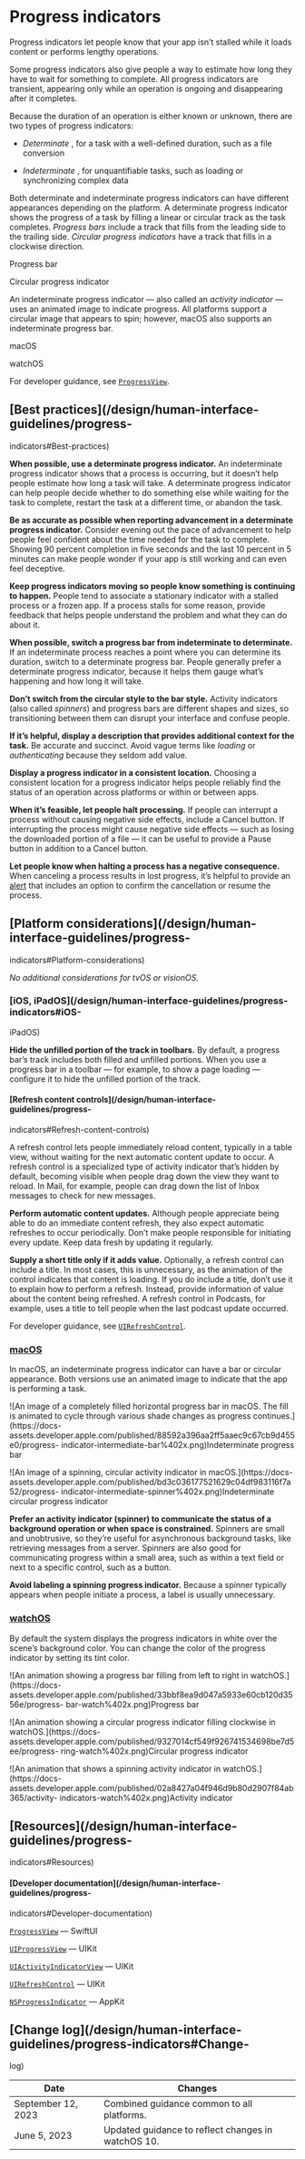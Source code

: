 # Progress indicators

Progress indicators let people know that your app isn’t stalled while it loads
content or performs lengthy operations.

Some progress indicators also give people a way to estimate how long they have
to wait for something to complete. All progress indicators are transient,
appearing only while an operation is ongoing and disappearing after it
completes.

Because the duration of an operation is either known or unknown, there are two
types of progress indicators:

  * _Determinate_ , for a task with a well-defined duration, such as a file conversion

  *  _Indeterminate_ , for unquantifiable tasks, such as loading or synchronizing complex data

Both determinate and indeterminate progress indicators can have different
appearances depending on the platform. A determinate progress indicator shows
the progress of a task by filling a linear or circular track as the task
completes. _Progress bars_ include a track that fills from the leading side to
the trailing side. _Circular progress indicators_ have a track that fills in a
clockwise direction.

Progress bar

Circular progress indicator

An indeterminate progress indicator — also called an _activity indicator_ —
uses an animated image to indicate progress. All platforms support a circular
image that appears to spin; however, macOS also supports an indeterminate
progress bar.

macOS

watchOS

For developer guidance, see
[`ProgressView`](/documentation/SwiftUI/ProgressView).

## [Best practices](/design/human-interface-guidelines/progress-
indicators#Best-practices)

**When possible, use a determinate progress indicator.** An indeterminate
progress indicator shows that a process is occurring, but it doesn’t help
people estimate how long a task will take. A determinate progress indicator
can help people decide whether to do something else while waiting for the task
to complete, restart the task at a different time, or abandon the task.

**Be as accurate as possible when reporting advancement in a determinate
progress indicator.** Consider evening out the pace of advancement to help
people feel confident about the time needed for the task to complete. Showing
90 percent completion in five seconds and the last 10 percent in 5 minutes can
make people wonder if your app is still working and can even feel deceptive.

**Keep progress indicators moving so people know something is continuing to
happen.** People tend to associate a stationary indicator with a stalled
process or a frozen app. If a process stalls for some reason, provide feedback
that helps people understand the problem and what they can do about it.

**When possible, switch a progress bar from indeterminate to determinate.** If
an indeterminate process reaches a point where you can determine its duration,
switch to a determinate progress bar. People generally prefer a determinate
progress indicator, because it helps them gauge what’s happening and how long
it will take.

**Don’t switch from the circular style to the bar style.** Activity indicators
(also called _spinners_) and progress bars are different shapes and sizes, so
transitioning between them can disrupt your interface and confuse people.

**If it’s helpful, display a description that provides additional context for
the task.** Be accurate and succinct. Avoid vague terms like _loading_ or
_authenticating_ because they seldom add value.

**Display a progress indicator in a consistent location.** Choosing a
consistent location for a progress indicator helps people reliably find the
status of an operation across platforms or within or between apps.

**When it’s feasible, let people halt processing.** If people can interrupt a
process without causing negative side effects, include a Cancel button. If
interrupting the process might cause negative side effects — such as losing
the downloaded portion of a file — it can be useful to provide a Pause button
in addition to a Cancel button.

**Let people know when halting a process has a negative consequence.** When
canceling a process results in lost progress, it’s helpful to provide an
[alert](https://developer.apple.com/design/human-interface-guidelines/alerts)
that includes an option to confirm the cancellation or resume the process.

## [Platform considerations](/design/human-interface-guidelines/progress-
indicators#Platform-considerations)

 _No additional considerations for tvOS or visionOS._

### [iOS, iPadOS](/design/human-interface-guidelines/progress-indicators#iOS-
iPadOS)

**Hide the unfilled portion of the track in toolbars.** By default, a progress
bar’s track includes both filled and unfilled portions. When you use a
progress bar in a toolbar — for example, to show a page loading — configure it
to hide the unfilled portion of the track.

#### [Refresh content controls](/design/human-interface-guidelines/progress-
indicators#Refresh-content-controls)

A refresh control lets people immediately reload content, typically in a table
view, without waiting for the next automatic content update to occur. A
refresh control is a specialized type of activity indicator that’s hidden by
default, becoming visible when people drag down the view they want to reload.
In Mail, for example, people can drag down the list of Inbox messages to check
for new messages.

**Perform automatic content updates.** Although people appreciate being able
to do an immediate content refresh, they also expect automatic refreshes to
occur periodically. Don’t make people responsible for initiating every update.
Keep data fresh by updating it regularly.

**Supply a short title only if it adds value.** Optionally, a refresh control
can include a title. In most cases, this is unnecessary, as the animation of
the control indicates that content is loading. If you do include a title,
don’t use it to explain how to perform a refresh. Instead, provide information
of value about the content being refreshed. A refresh control in Podcasts, for
example, uses a title to tell people when the last podcast update occurred.

For developer guidance, see
[`UIRefreshControl`](/documentation/UIKit/UIRefreshControl).

### [macOS](/design/human-interface-guidelines/progress-indicators#macOS)

In macOS, an indeterminate progress indicator can have a bar or circular
appearance. Both versions use an animated image to indicate that the app is
performing a task.

![An image of a completely filled horizontal progress bar in macOS. The fill
is animated to cycle through various shade changes as progress
continues.](https://docs-
assets.developer.apple.com/published/88592a396aa2ff5aaec9c67cb9d455e0/progress-
indicator-intermediate-bar%402x.png)Indeterminate progress bar

![An image of a spinning, circular activity indicator in macOS.](https://docs-
assets.developer.apple.com/published/bd3c036177521629c04df983116f7a52/progress-
indicator-intermediate-spinner%402x.png)Indeterminate circular progress
indicator

**Prefer an activity indicator (spinner) to communicate the status of a
background operation or when space is constrained.** Spinners are small and
unobtrusive, so they’re useful for asynchronous background tasks, like
retrieving messages from a server. Spinners are also good for communicating
progress within a small area, such as within a text field or next to a
specific control, such as a button.

**Avoid labeling a spinning progress indicator.** Because a spinner typically
appears when people initiate a process, a label is usually unnecessary.

### [watchOS](/design/human-interface-guidelines/progress-indicators#watchOS)

By default the system displays the progress indicators in white over the
scene’s background color. You can change the color of the progress indicator
by setting its tint color.

![An animation showing a progress bar filling from left to right in
watchOS.](https://docs-
assets.developer.apple.com/published/33bbf8ea9d047a5933e60cb120d3556e/progress-
bar-watch%402x.png)Progress bar

![An animation showing a circular progress indicator filling clockwise in
watchOS.](https://docs-
assets.developer.apple.com/published/9327014cf549f926741534698be7d5ee/progress-
ring-watch%402x.png)Circular progress indicator

![An animation that shows a spinning activity indicator in
watchOS.](https://docs-
assets.developer.apple.com/published/02a8427a04f946d9b80d2907f84ab365/activity-
indicators-watch%402x.png)Activity indicator

## [Resources](/design/human-interface-guidelines/progress-
indicators#Resources)

#### [Developer documentation](/design/human-interface-guidelines/progress-
indicators#Developer-documentation)

[`ProgressView`](/documentation/SwiftUI/ProgressView) — SwiftUI

[`UIProgressView`](/documentation/UIKit/UIProgressView) — UIKit

[`UIActivityIndicatorView`](/documentation/UIKit/UIActivityIndicatorView) —
UIKit

[`UIRefreshControl`](/documentation/UIKit/UIRefreshControl) — UIKit

[`NSProgressIndicator`](/documentation/AppKit/NSProgressIndicator) — AppKit

## [Change log](/design/human-interface-guidelines/progress-indicators#Change-
log)

Date| Changes  
---|---  
September 12, 2023| Combined guidance common to all platforms.  
June 5, 2023| Updated guidance to reflect changes in watchOS 10.

